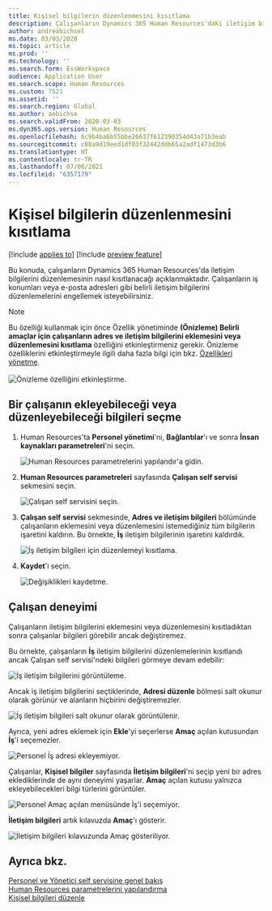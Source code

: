 ```yaml
---
title: Kişisel bilgilerin düzenlenmesini kısıtlama
description: Çalışanların Dynamics 365 Human Resources'daki iletişim bilgilerini düzenlemelerini kısıtlayın.
author: andreabichsel
ms.date: 03/03/2020
ms.topic: article
ms.prod: ''
ms.technology: ''
ms.search.form: EssWorkspace
audience: Application User
ms.search.scope: Human Resources
ms.custom: 7521
ms.assetid: ''
ms.search.region: Global
ms.author: anbichse
ms.search.validFrom: 2020-03-03
ms.dyn365.ops.version: Human Resources
ms.openlocfilehash: 6c9b4ba6b55bbe26637f612390354d43a71b3eab
ms.sourcegitcommit: c08a9d19eed1df03f32442ddb65a2adf1473d3b6
ms.translationtype: HT
ms.contentlocale: tr-TR
ms.lasthandoff: 07/06/2021
ms.locfileid: "6357179"
---
```

# <a name="restrict-editing-of-personal-information"></a>Kişisel bilgilerin düzenlenmesini kısıtlama

[!include [applies to](../includes/applies-to-hr.md)]
[!include [preview feature](./includes/preview-feature.md)]

Bu konuda, çalışanların Dynamics 365 Human Resources'da iletişim bilgilerini düzenlemesinin nasıl kısıtlanacağı açıklanmaktadır. Çalışanların iş konumları veya e-posta adresleri gibi belirli iletişim bilgilerini düzenlemelerini engellemek isteyebilirsiniz.

> [!NOTE]
> Bu özelliği kullanmak için önce Özellik yönetiminde **(Önizleme) Belirli amaçlar için çalışanların adres ve iletişim bilgilerini eklemesini veya düzenlemesini kısıtlama** özelliğini etkinleştirmeniz gerekir. Önizleme özelliklerini etkinleştirmeyle ilgili daha fazla bilgi için bkz. [Özellikleri yönetme](hr-admin-manage-features.md).<br><br>![Önizleme özelliğini etkinleştirme.](./media/hr-employee-self-service-restrict-enable.png)

## <a name="choose-the-information-an-employee-can-add-or-edit"></a>Bir çalışanın ekleyebileceği veya düzenleyebileceği bilgileri seçme

1. Human Resources'ta **Personel yönetimi**'ni, **Bağlantılar**'ı ve sonra **İnsan kaynakları parametreleri**'ni seçin.

   ![Human Resources parametrelerini yapılandır'a gidin.](./media/hr-employee-self-service-human-resources-parameters.png)

2. **Human Resources parametreleri** sayfasında **Çalışan self servisi** sekmesini seçin.

   ![Çalışan self servisini seçin.](./media/hr-employee-self-service-tab.png)

3. **Çalışan self servisi** sekmesinde, **Adres ve iletişim bilgileri** bölümünde çalışanların eklemesini veya düzenlemesini istemediğiniz tüm bilgilerin işaretini kaldırın. Bu örnekte, **İş** iletişim bilgilerinin işaretini kaldırdık.

   ![İş iletişim bilgileri için düzenlemeyi kısıtlama.](./media/hr-employee-self-service-restrict-business.png)

4. **Kaydet**'i seçin.

   ![Değişiklikleri kaydetme.](./media/hr-employee-self-service-restrict-save.png)

## <a name="employee-experience"></a>Çalışan deneyimi

Çalışanların iletişim bilgilerini eklemesini veya düzenlemesini kısıtladıktan sonra çalışanlar bilgileri görebilir ancak değiştiremez.

Bu örnekte, çalışanların **İş** iletişim bilgilerini düzenlemelerinin kısıtlandı ancak Çalışan self servisi'ndeki bilgileri görmeye devam edebilir:

![İş iletişim bilgilerini görüntüleme.](./media/hr-employee-self-service-restrict-view.png)

Ancak iş iletişim bilgilerini seçtiklerinde, **Adresi düzenle** bölmesi salt okunur olarak görünür ve alanların hiçbirini değiştiremezler.

![İş iletişim bilgileri salt okunur olarak görüntülenir.](./media/hr-employee-self-service-restrict-read-only.png)

Ayrıca, yeni adres eklemek için **Ekle**'yi seçerlerse **Amaç** açılan kutusundan **İş**'i seçemezler.

![Personel İş adresi ekleyemiyor.](./media/hr-employee-self-service-restrict-add.png)

Çalışanlar, **Kişisel bilgiler** sayfasında **İletişim bilgileri**'ni seçip yeni bir adres eklediklerinde de aynı deneyimi yaşarlar. **Amaç** açılan kutusu yalnızca ekleyebilecekleri bilgi türlerini görüntüler. 

![Personel Amaç açılan menüsünde İş'i seçemiyor.](./media/hr-employee-self-service-restrict-purpose.png)

**İletişim bilgileri** artık kılavuzda **Amaç**'ı gösterir.

![İletişim bilgileri kılavuzunda Amaç gösteriliyor.](./media/hr-employee-self-service-restrict-purpose-grid.png)

## <a name="see-also"></a>Ayrıca bkz.

[Personel ve Yönetici self servisine genel bakış](hr-employee-manager-self-service-overview.md)<br>
[Human Resources parametrelerini yapılandırma](hr-setup-parameters.md)<br>
[Kişisel bilgileri düzenle](hr-employee-manager-self-service-edit-personal-information.md)